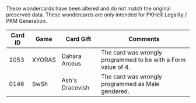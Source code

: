 These wondercards have been altered and do not match the original preserved data.
These wondercards are only intended for PKHeX Legality / PKM Generation.

|Card ID|Game|Card Gift|Comments|
|-----------|-----------|-----------|-----------|
|1053|XYORAS|Dahara Arceus|The card was wrongly programmed to be with a Form value of 4.|
|0146|SwSh|Ash's Dracovish|The card was wrongly programmed as Male gendered.|